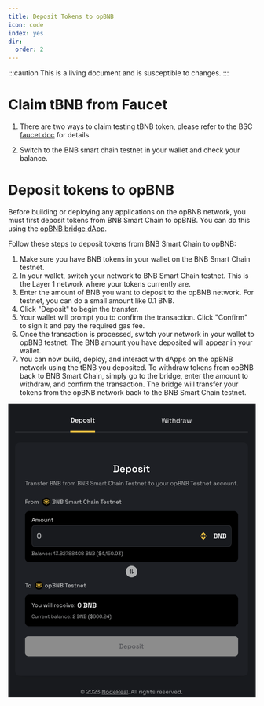 ```yaml
---
title: Deposit Tokens to opBNB
icon: code
index: yes
dir:
  order: 2
---
```


:::caution 
This is a living document and is susceptible to changes. 
:::

# Claim tBNB from Faucet

1. There are two ways to claim testing tBNB token, please refer to the BSC [faucet doc](https://docs.bnbchain.org/docs/bsc-faucet) for details.

2. Switch to the BNB smart chain testnet in your wallet and check your balance. 


# Deposit tokens to opBNB

Before building or deploying any applications on the opBNB network, you must first deposit tokens from BNB Smart Chain to opBNB. You can do this using the [opBNB bridge dApp](https://opbnb-testnet-bridge.bnbchain.org/). 

Follow these steps to deposit tokens from BNB Smart Chain to opBNB: 

1. Make sure you have BNB tokens in your wallet on the BNB Smart Chain testnet.
2. In your wallet, switch your network to BNB Smart Chain testnet. This is the Layer 1 network where your tokens currently are.
3. Enter the amount of BNB you want to deposit to the opBNB network. For testnet, you can do a small amount like 0.1 BNB.
4. Click "Deposit" to begin the transfer.
5. Your wallet will prompt you to confirm the transaction. Click "Confirm" to sign it and pay the required gas fee.
6. Once the transaction is processed, switch your network in your wallet to opBNB testnet. The BNB amount you have deposited will appear in your wallet.
7. You can now build, deploy, and interact with dApps on the opBNB network using the tBNB you deposited. To withdraw tokens from opBNB back to BNB Smart Chain, simply go to the bridge, enter the amount to withdraw, and confirm the transaction. The bridge will transfer your tokens from the opBNB network back to the BNB Smart Chain testnet.

![image-20230605151226852](../../static/img/opBNB-bridge.png)

